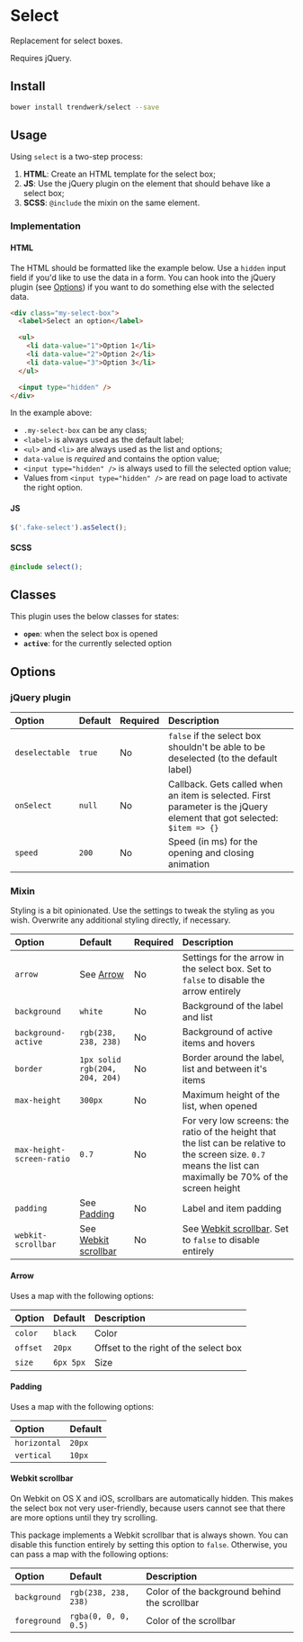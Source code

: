 # Select
Replacement for select boxes.

Requires jQuery.

## Install
```sh
bower install trendwerk/select --save
```

## Usage
Using `select` is a two-step process:

1. **HTML**: Create an HTML template for the select box;
2. **JS**: Use the jQuery plugin on the element that should behave like a select box;
3. **SCSS**: `@include` the mixin on the same element.

### Implementation

#### HTML
The HTML should be formatted like the example below. Use a `hidden` input field if you'd like to use the data in a form. You can hook into the jQuery plugin (see [Options](https://github.com/trendwerk/select#options)) if you want to do something else with the selected data.

```html
<div class="my-select-box">
  <label>Select an option</label>

  <ul>
    <li data-value="1">Option 1</li>
    <li data-value="2">Option 2</li>
    <li data-value="3">Option 3</li>
  </ul>

  <input type="hidden" />
</div>
```

In the example above:
- `.my-select-box` can be any class;
- `<label>` is always used as the default label;
- `<ul>` and `<li>` are always used as the list and options;
- `data-value` is _required_ and contains the option value;
- `<input type="hidden" />` is always used to fill the selected option value;
- Values from `<input type="hidden" />` are read on page load to activate the right option.

#### JS
```js
$('.fake-select').asSelect();
```

#### SCSS
```scss
@include select();
```

## Classes
This plugin uses the below classes for states:
- **`open`**: when the select box is opened
- **`active`**: for the currently selected option

## Options

### jQuery plugin

| Option | Default | Required | Description |
| :--- | :--- | :--- | :--- |
| `deselectable` | `true` | No | `false` if the select box shouldn't be able to be deselected (to the default label)
| `onSelect` | `null` | No | Callback. Gets called when an item is selected. First parameter is the jQuery element that got selected: `$item => {}`
| `speed` | `200` | No | Speed (in ms) for the opening and closing animation

### Mixin
Styling is a bit opinionated. Use the settings to tweak the styling as you wish. Overwrite any additional styling directly, if necessary.

| Option | Default | Required | Description |
| :--- | :--- | :--- | :--- |
| `arrow` | See [Arrow](https://github.com/trendwerk/select#arrow) | No | Settings for the arrow in the select box. Set to `false` to disable the arrow entirely
| `background` | `white` | No | Background of the label and list
| `background-active` | `rgb(238, 238, 238)` | No | Background of active items and hovers
| `border` | `1px solid rgb(204, 204, 204)` | No | Border around the label, list and between it's items
| `max-height` | `300px` | No | Maximum height of the list, when opened
| `max-height-screen-ratio` | `0.7` | No | For very low screens: the ratio of the height that the list can be relative to the screen size. `0.7` means the list can maximally be 70% of the screen height
| `padding` | See [Padding](https://github.com/trendwerk/select#padding) | No | Label and item padding
| `webkit-scrollbar` | See [Webkit scrollbar](https://github.com/trendwerk/select#webkit-scrollbar) | No | See [Webkit scrollbar](https://github.com/trendwerk/select#webkit-scrollbar). Set to `false` to disable entirely


#### Arrow
Uses a map with the following options:

| Option | Default | Description |
| :--- | :--- | :--- |
| `color` | `black` | Color
| `offset` | `20px` | Offset to the right of the select box
| `size` | `6px 5px` | Size

#### Padding
Uses a map with the following options:

| Option | Default |
| :--- | :--- |
| `horizontal` | `20px`
| `vertical` | `10px`

#### Webkit scrollbar
On Webkit on OS X and iOS, scrollbars are automatically hidden. This makes the select box not very user-friendly, because users cannot see that there are more options until they try scrolling.

This package implements a Webkit scrollbar that is always shown. You can disable this function entirely by setting this option to `false`. Otherwise, you can pass a map with the following options:

| Option | Default | Description |
| :--- | :--- | :--- |
| `background` | `rgb(238, 238, 238)` | Color of the background behind the scrollbar
| `foreground` | `rgba(0, 0, 0, 0.5)` | Color of the scrollbar
